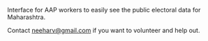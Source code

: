 Interface for AAP workers to easily see the public electoral data for Maharashtra.

Contact neeharv@gmail.com if you want to volunteer and help out.

